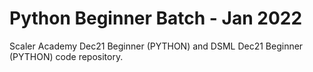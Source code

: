 # Python Beginner Batch - Jan 2022

Scaler Academy Dec21 Beginner (PYTHON) and DSML Dec21 Beginner (PYTHON) code repository.
